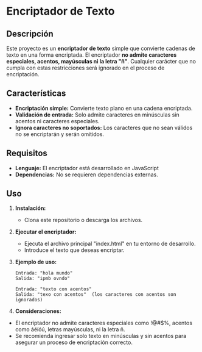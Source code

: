 # Encriptador de Texto

## Descripción

Este proyecto es un **encriptador de texto** simple que convierte cadenas de texto en una forma encriptada. El encriptador **no admite caracteres especiales, acentos, mayúsculas ni la letra "ñ"**. Cualquier carácter que no cumpla con estas restricciones será ignorado en el proceso de encriptación.

## Características

- **Encriptación simple:** Convierte texto plano en una cadena encriptada.
- **Validación de entrada:** Solo admite caracteres en minúsculas sin acentos ni caracteres especiales.
- **Ignora caracteres no soportados:** Los caracteres que no sean válidos no se encriptarán y serán omitidos.

## Requisitos

- **Lenguaje:** El encriptador está desarrollado en JavaScript
- **Dependencias:** No se requieren dependencias externas.

## Uso

1. **Instalación:**
   - Clona este repositorio o descarga los archivos.

2. **Ejecutar el encriptador:**
   - Ejecuta el archivo principal "index.html" en tu entorno de desarrollo.
   - Introduce el texto que deseas encriptar.

3. **Ejemplo de uso:**
   ```plaintext
   Entrada: "hola mundo"
   Salida: "ipmb ovndo"

   Entrada: "texto con acentos"
   Salida: "texo con acentos"  (los caracteres con acentos son ignorados)
4. **Consideraciones:**
- El encriptador no admite caracteres especiales como !@#$%, acentos como áéíóú, letras mayúsculas, ni la letra ñ.
- Se recomienda ingresar solo texto en minúsculas y sin acentos para asegurar un proceso de encriptación correcto.
   

   

